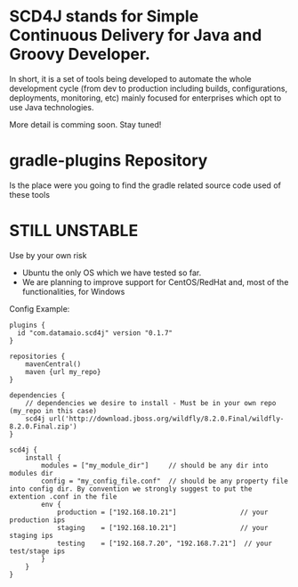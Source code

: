 SCD4J stands for Simple Continuous Delivery for Java and Groovy Developer. 
=============

In short, it is a set of tools being developed to automate the whole development cycle (from dev to production including builds, configurations, deployments, monitoring, etc) mainly focused for enterprises which opt to use Java technologies. 

More detail is comming soon. Stay tuned!

gradle-plugins Repository
=========================

Is the place were you going to find the gradle related source code used of these tools


STILL UNSTABLE
=========================
Use by your own risk
- Ubuntu the only OS which we have tested so far. 
- We are planning to improve support for CentOS/RedHat and, most of the functionalities, for Windows

Config Example:
```
plugins {
  id "com.datamaio.scd4j" version "0.1.7"
}

repositories {
	mavenCentral()
	maven {url my_repo}
}

dependencies {
	// dependencies we desire to install - Must be in your own repo (my_repo in this case)
	scd4j url('http://download.jboss.org/wildfly/8.2.0.Final/wildfly-8.2.0.Final.zip')
}

scd4j {
	install {
		modules = ["my_module_dir"] 	// should be any dir into modules dir
		config = "my_config_file.conf"	// should be any property file into config dir. By convention we strongly suggest to put the extention .conf in the file
		env {
			production = ["192.168.10.21"]		  	  	  // your production ips
			staging    = ["192.168.10.21"]		  	  	  // your staging ips
			testing    = ["192.168.7.20", "192.168.7.21"]  // your test/stage ips
		}
	}
}
```

